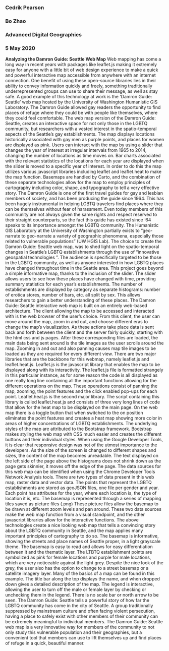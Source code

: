 ### Cedrik Pearson
### Bo Zhao
### Advanced Digital Geographies
### 5 May 2020


**Analyzing the Damron Guide: Seattle Web Map**
Web mapping has come a long way in recent years with packages like leaflet.js making it extremely easy for anyone with a little bit of web design experience to make a quick and powerful interactive map accessible from anywhere with an internet connection. One benefit of using these open-source libraries lies in their ability to convey information quickly and freely, something traditionally underrepresented groups can use to share their message, as well as stay safe. A good example of this technology at work is the ‘Damron Guide: Seattle’ web map hosted by the University of Washington Humanistic GIS Laboratory. The Damron Guide allowed gay readers the opportunity to find places of refuge where they could be with people like themselves, where they could feel comfortable. The web map version of the Damron Guide: Seattle, creates an interactive space for not only those in the LGBTQ community, but researchers with a vested interest in the spatio-temporal aspects of the Seattle’s gay establishments. The map displays locations historically associated with gay men as purple points, and places for women are displayed as pink. Users can interact with the map by using a slider that changes the year of interest at irregular intervals from 1965 to 2014, changing the number of locations as time moves on. Bar charts associated with the relevant statistics of the locations for each year are displayed when the slider is moved to a specific year of interest. In order to do this the map utilizes various javascript libraries including leaflet and leaflet.heat to make the map function. Basemaps are handled by Carto, and the combination of these separate technologies allow for the map to employ principles of cartography including color, shape, and typography to tell a very effective story. The Damron Guide is one of the first travel guides for gay and lesbian members of society, and has been producing the guide since 1964. This has been hugely instrumental in helping LGBTQ travelers find places where they can be themselves without fear of harassment. Even today members of this community are not always given the same rights and respect reserved to their straight counterparts, so the fact this guide has existed since ‘64 speaks to its importance amongst the LGBTQ community. The Humanistic GIS Laboratory at the University of Washington partially exists to “geo-narrate to geo-narrate a variety of geographic phenomena, especially those related to vulnerable populations” (UW HGIS Lab). The choice to create the Damron Guide: Seattle web map, was to shed light on the spatio-temporal changes in Seattle’s LGBTQ establishments through the use of “innovative geospatial technologies ”. The audience is specifically targeted to be those in the LGBTQ community, as well as anyone interested in how LGBTQ places have changed throughout time in the Seattle area. This project goes beyond a simple informative map, thanks to the inclusion of the slider. The slider allows users to see how these places have changed with time, providing summary statistics for each year’s establishments. The number of establishments are displayed by category as separate histograms: number of erotica stores, number of bars, etc. all split by sex. This allows researchers to gain a better understanding of these places. The Damron Guide: Seattle interactive web map is built on an entirely web-based architecture. The client allowing the map to be accessed and interacted with is the web browser of the user’s choice. From this client, the user can move around the map, zoom in and out, and choose different eras to change the map’s visualization. As these actions take place data is sent back and forth between the client and the server fairly quickly, starting with the html css and js pages. After these corresponding files are loaded, the main data being sent around is the tile images as the user scrolls around the map. Zooming in and out and also panning causes map tile images to be loaded as they are required for every different view.
There are two major libraries that are the backbone for this webmap, namely leaflet.js and leaflet.heat.js. Leaflet.js is the javascript library that enables the map to be displayed along with its interactivity. The leaflet.js file is formatted strangely in this particular instance, as for some reason the code is all displayed as one really long line containing all the important functions allowing for the different operations on the map. These operations consist of panning the map, zooming, the point features and the click enabled pop-ups for each point. Leaflet.heat.js is the second major library. The script containing this library is called leaflet.heat.js and consists of three very long lines of code that allow for the heat map to be displayed on the main page. On the web map there is a toggle button that when switched to the on position eliminates the point features and creates a heat map showing more color in areas of higher concentrations of LGBTQ establishments. The underlying styles of the map are attributed to the Bootstrap framework. Bootstrap makes styling the web map with CSS much easier and creates the different buttons and their individual styles. When using the Google Developer Tools, it is clear that responsive design was not of the utmost importance to the developers. As the size of the screen is changed to different shapes and sizes, the content of the map becomes unreadable. The text displayed on the
left side of the page above the histograms does not shrink down as the page gets skinnier, it moves off the edge of the page.
The data sources for this web map can be identified when using the Chrome Developer Tools Network Analysis tools. There are two types of data present in this web map, raster data and vector data. The points that represent the LGBTQ establishments are stored as geoJSON files, one file per gender and year. Each point has attributes for the year, where each location is, the type of location it is, etc. The basemap is represented through a series of mapping tiles saved as picture files (.png) These picture files allow the basemap to be drawn at different zoom levels and pan around. These two data sources make the web map function from a visual standpoint, and the other javascript libraries allow for the interactive functions. The above technologies create a nice looking web map that tells a convincing story about the LGBTQ community in Seattle, and the map applies many important principles of cartography to do so. The basemap is informative, showing the streets and place names of Seattle proper, in a light grayscale theme. The basemap is easy to read and allows for easy differentiation between it and the thematic layer. The LTBTQ establishment points are symbolized as pink for female locations and purple for male locations, which are very noticeable against the light grey. Despite the nice look of the grey, the user also has the option to change to a street basemap or a satellite imagery layer. Many of the basics of a map can be found in this example. The title bar along the top displays the name, and when dropped down gives a detailed description of the map. The legend is interactive, allowing the user to turn off the male or female layer by checking or unchecking them in the legend. There is no scale bar or north arrow to be seen. The Damron Guide: Seattle tells a powerful story of how far the LGBTQ community has come in the city of Seattle. A group traditionally suppressed by mainstream culture and often facing violent persecution, having a place to safely exist with other members of their community can be extremely meaningful to individual members. The Damron Guide: Seattle web map is a very innovative way for members of the community to not only study this vulnerable population and their geographies, but a convenient tool that members can use to lift themselves up and find places of refuge in a quick, beautiful manner.
